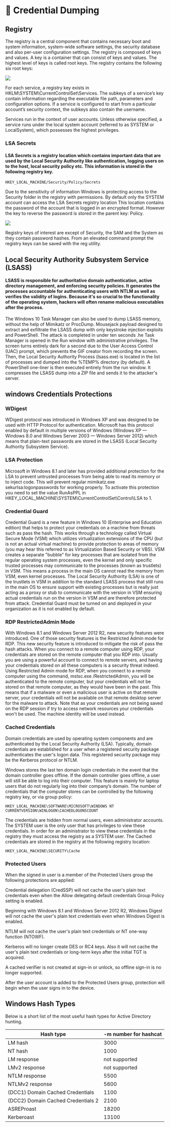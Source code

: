 # 🔧 Credential Dumping

## Registry

The registry is a central component that contains necessary boot and system information, system-wide software settings, the security database and also per-user configuration settings. The registry is composed of keys and values. A key is a container that can consist of keys and values. The highest level of keys is called root keys. The registry contains the following six root keys:

![](<../../../.gitbook/assets/image (254).png>)

For each service, a registry key exists in HKLM\SYSTEM\CurrentControlSet\Services. The subkeys of a service’s key contain information regarding the executable file path, parameters and configuration options. If a service is configured to start from a particular account’s security context, the subkeys also contain the username.

Services run in the context of user accounts. Unless otherwise specified, a service runs under the local system account (referred to as SYSTEM or LocalSystem), which possesses the highest privileges.

### LSA Secrets

#### LSA Secrets is a registry location which contains important data that are used by the Local Security Authority like authentication, logging users on to the host, local security policy etc. This information is stored in the following registry key.

```
HKEY_LOCAL_MACHINE/Security/Policy/Secrets
```

Due to the sensitivity of information Windows is protecting access to the Security folder in the registry with permissions. By default only the SYSTEM account can access the LSA Secrets registry location This location contains the password of the account that is logged in an encrypted format. However the key to reverse the password is stored in the parent key: Policy.

![](<../../../.gitbook/assets/image (250).png>)

Registry keys of interest are except of Security, the SAM and the System as they contain password hashes. From an elevated command prompt the registry keys can be saved with the reg utility.

## Local Security Authority Subsystem Service (LSASS)

#### LSASS is responsible for authoritative domain authentication, active directory management, and enforcing security policies. It generates the processes accountable for authenticating users with NTLM as well as verifies the validity of logins. Because it's so crucial to the functionality of the operating system, hackers will often rename malicious executables after the process.

The Windows 10 Task Manager can also be used to dump LSASS memory, without the help of Mimikatz or ProcDump. Mousejack payload designed to extract and exfiltrate the LSASS dump with only keystroke injection exploits and PowerShell. The attack is completed in under ten seconds .he Task Manager is opened in the Run window with administrative privileges. The screen turns entirely dark for a second due to the User Access Control (UAC) prompt, which prevents the GIF creator from recording the screen. Then, the Local Security Authority Process (lsass.exe) is located in the list of processes and dumped into the %TEMP% directory (by default). A PowerShell one-liner is then executed entirely from the run window. It compresses the LSASS dump into a ZIP file and sends it to the attacker's server.

## windows Credentials Protections

### WDigest

WDigest protocol was introduced in Windows XP and was designed to be used with HTTP Protocol for authentication. Microsoft has this protocol enabled by default in multiple versions of Windows (Windows XP — Windows 8.0 and Windows Server 2003 — Windows Server 2012) which means that plain-text passwords are stored in the LSASS (Local Security Authority Subsystem Service).



### LSA Protection

Microsoft in Windows 8.1 and later has provided additional protection for the LSA to prevent untrusted processes from being able to read its memory or to inject code. This will prevent regular mimikatz.exe sekurlsa:logonpasswords for working properly. To activate this protection you need to set the value RunAsPPL in HKEY\_LOCAL\_MACHINE\SYSTEM\CurrentControlSet\Control\LSA to 1.



### Credential Guard

Credential Guard is a new feature in Windows 10 (Enterprise and Education edition) that helps to protect your credentials on a machine from threats such as pass the hash. This works through a technology called Virtual Secure Mode (VSM) which utilizes virtualization extensions of the CPU (but is not an actual virtual machine) to provide protection to areas of memory (you may hear this referred to as Virtualization Based Security or VBS). VSM creates a separate "bubble" for key processes that are isolated from the regular operating system processes, even the kernel and only specific trusted processes may communicate to the processes (known as trustlets) in VSM. This means a process in the main OS cannot read the memory from VSM, even kernel processes. The Local Security Authority (LSA) is one of the trustlets in VSM in addition to the standard LSASS process that still runs in the main OS to ensure support with existing processes but is really just acting as a proxy or stub to communicate with the version in VSM ensuring actual credentials run on the version in VSM and are therefore protected from attack. Credential Guard must be turned on and deployed in your organization as it is not enabled by default.



### RDP RestrictedAdmin Mode

With Windows 8.1 and Windows Server 2012 R2, new security features were introduced. One of those security features is the Restricted Admin mode for RDP. This new security feature is introduced to mitigate the risk of pass the hash attacks. When you connect to a remote computer using RDP, your credentials are stored on the remote computer that you RDP into. Usually you are using a powerful account to connect to remote servers, and having your credentials stored on all these computers is a security threat indeed. Using Restricted Admin mode for RDP, when you connect to a remote computer using the command, mstsc.exe /RestrictedAdmin, you will be authenticated to the remote computer, but your credentials will not be stored on that remote computer, as they would have been in the past. This means that if a malware or even a malicious user is active on that remote server, your credentials will not be available on that remote desktop server for the malware to attack. Note that as your credentials are not being saved on the RDP session if try to access network resources your credentials won't be used. The machine identity will be used instead.

### Cached Credentials

Domain credentials are used by operating system components and are authenticated by the Local Security Authority (LSA). Typically, domain credentials are established for a user when a registered security package authenticates the user's logon data. This registered security package may be the Kerberos protocol or NTLM.

Windows stores the last ten domain login credentials in the event that the domain controller goes offline. If the domain controller goes offline, a user will still be able to log into their computer. This feature is mainly for laptop users that do not regularly log into their company’s domain. The number of credentials that the computer stores can be controlled by the following registry key, or via group policy:

```
HKEY_LOCAL_MACHINE\SOFTWARE\MICROSOFT\WINDOWS NT CURRENTVERSION\WINLOGON\CACHEDLOGONSCOUNT
```

The credentials are hidden from normal users, even administrator accounts. The SYSTEM user is the only user that has privileges to view these credentials. In order for an administrator to view these credentials in the registry they must access the registry as a SYSTEM user. The Cached credentials are stored in the registry at the following registry location:

```
HKEY_LOCAL_MACHINE\SECURITY\Cache
```

### Protected Users

When the signed in user is a member of the Protected Users group the following protections are applied:

Credential delegation (CredSSP) will not cache the user's plain text credentials even when the Allow delegating default credentials Group Policy setting is enabled.

Beginning with Windows 8.1 and Windows Server 2012 R2, Windows Digest will not cache the user's plain text credentials even when Windows Digest is enabled.

NTLM will not cache the user's plain text credentials or NT one-way function (NTOWF).

Kerberos will no longer create DES or RC4 keys. Also it will not cache the user's plain text credentials or long-term keys after the initial TGT is acquired.

A cached verifier is not created at sign-in or unlock, so offline sign-in is no longer supported.

After the user account is added to the Protected Users group, protection will begin when the user signs in to the device.

## Windows Hash Types



Below is a short list of the most useful hash types for Active Directory hunting.

| Hash type                            | -m number for hashcat |
| ------------------------------------ | --------------------- |
| LM hash                              | 3000                  |
| NT hash                              | 1000                  |
| ​LM response​                        | ​not supported​       |
| ​LMv2 response​                      | ​not supported​       |
| ​NTLM response​                      | 5500                  |
| ​NTLMv2 response​                    | 5600                  |
| ​(DCC1) Domain Cached Credentials​   | 1100                  |
| ​(DCC2) Domain Cached Credentials 2​ | 2100                  |
| ​ASREProast​                         | 18200                 |
| ​Kerberoast​                         | 13100                 |
